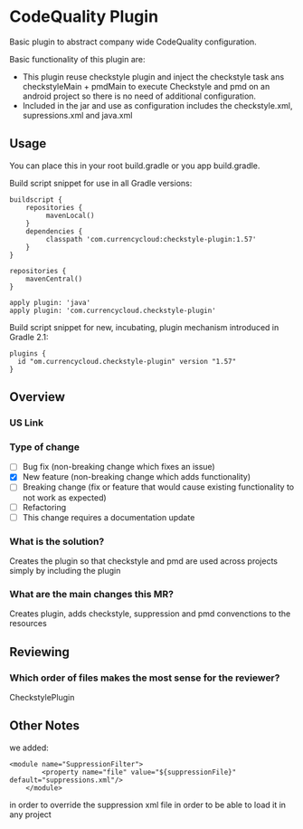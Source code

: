 CodeQuality Plugin
========================

Basic plugin to abstract company wide CodeQuality configuration.

Basic functionality of this plugin are:
- This plugin reuse checkstyle plugin and inject the checkstyle task ans checkstyleMain + pmdMain to execute Checkstyle and pmd on an android project so there is no need of additional configuration.
- Included in the jar and use as configuration includes the checkstyle.xml, supressions.xml and java.xml

Usage
-----

You can place this in your root build.gradle or you app build.gradle.

Build script snippet for use in all Gradle versions:

```
buildscript {
    repositories {
         mavenLocal()
    }
    dependencies {
         classpath 'com.currencycloud:checkstyle-plugin:1.57'
    }
}

repositories {
    mavenCentral()
}

apply plugin: 'java'
apply plugin: 'com.currencycloud.checkstyle-plugin'

```

Build script snippet for new, incubating, plugin mechanism introduced in Gradle 2.1:

```
plugins {
  id "om.currencycloud.checkstyle-plugin" version "1.57"
}
```


## Overview

### US Link


### Type of change
- [ ] Bug fix (non-breaking change which fixes an issue)
- [x] New feature (non-breaking change which adds functionality)
- [ ] Breaking change (fix or feature that would cause existing functionality to not work as expected)
- [ ] Refactoring
- [ ] This change requires a documentation update

### What is the solution?
Creates the plugin so that checkstyle and pmd are used across projects
simply by including the plugin

### What are the main changes this MR?
Creates plugin, adds checkstyle, suppression and pmd convenctions to the resources


## Reviewing

### Which order of files makes the most sense for the reviewer?
CheckstylePlugin

## Other Notes
we added:

~~~
<module name="SuppressionFilter">
        <property name="file" value="${suppressionFile}" default="suppressions.xml"/>
    </module>
~~~

in order to override the suppression xml file in order to be able to load it in any project
